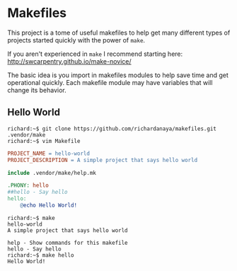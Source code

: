 # Makefiles

This project is a tome of useful makefiles to help get many different types of projects started quickly with the power of `make`.

If you aren't experienced in `make` I recommend starting here: http://swcarpentry.github.io/make-novice/

The basic idea is you import in makefiles modules to help save time and get operational quickly. Each makefile module may have variables that will change its behavior.

## Hello World

```console
richard:~$ git clone https://github.com/richardanaya/makefiles.git .vendor/make
richard:~$ vim Makefile
```

```makefile
PROJECT_NAME = hello-world
PROJECT_DESCRIPTION = A simple project that says hello world

include .vendor/make/help.mk

.PHONY: hello
##hello - Say hello
hello:
	@echo Hello World!
```

```console
richard:~$ make
hello-world
A simple project that says hello world

help - Show commands for this makefile
hello - Say hello
richard:~$ make hello
Hello World!
```
